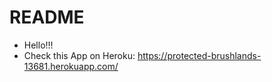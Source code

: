 # README

* Hello!!!
* Check this App on Heroku:  https://protected-brushlands-13681.herokuapp.com/

